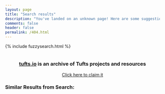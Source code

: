```yaml
---
layout: page
title: "Search results"
description: "You've landed on an unknown page! Here are some suggestions from our search"
comments: false
header: false
permalink: /404.html
---
```


{% include fuzzysearch.html %}

<script type="text/javascript">
  window.onload = function () {
    var url = window.location.href;
    var toRemove = ["http://localhost:4000/", "https://localhost:4000/", "http://go.tufts.io/", "https://go.tufts.io/", "http://tufts.io/", "https://tufts.io/"];
    for (var i in toRemove) {
      console.log(toRemove[i]);
      url = url.replace(toRemove[i], "");
    }

    var linkText = document.getElementById("url-text");
    var button = document.getElementById("create-link");
    linkText.innerHTML = "/"+url+" is available!";
    linkText.setAttribute('href', '/new?shorturl='+url);
    button.setAttribute('href', '/new?shorturl='+url);

    searchResults = searchPosts(url);
    if (searchResults.length == 0) {
      document.getElementById("search-container").style.display = "none";
    } else {
      list = document.getElementById("search-list");
      for (i = 0; i < searchResults.length; i++) {
        var postItem = searchResults[i];
        var item = document.createElement('li');
        var itemLink = document.createElement('a');
        var authorText = document.createElement('span');
        itemLink.appendChild(document.createTextNode("/" + postItem.title));
        authorText.appendChild(document.createTextNode(" (by " + postItem.author + ")"));
        authorText.style.color = "#888";
        itemLink.href = postItem.forward_to;
        itemLink.style.fontWeight = "bold";
        if (postItem.description) {
          itemLink.title += postItem.description + " ("+postItem.date.substring(0,10)+")";
        } else {
          itemLink.title = "Created on: " + postItem.date.substring(0,10) + " (No description included)";
        }

        item.appendChild(itemLink);
        item.appendChild(authorText);
        list.appendChild(item);
      }
    }
  }
</script>

<div align="center">
  <h1><a href="" id="url-text"> </a></h1>
  <h3><a href="http://tufts.io">tufts.io</a> is an archive of Tufts projects and resources</h3>
  <a href="/new" id="create-link" class="btn btn-info">Click here to claim it</a>
  <div id="search-container" align="left">
    <h3>Similar Results from Search:</h3>
    <ul id="search-list">
    </ul>
  </div>
</div>
